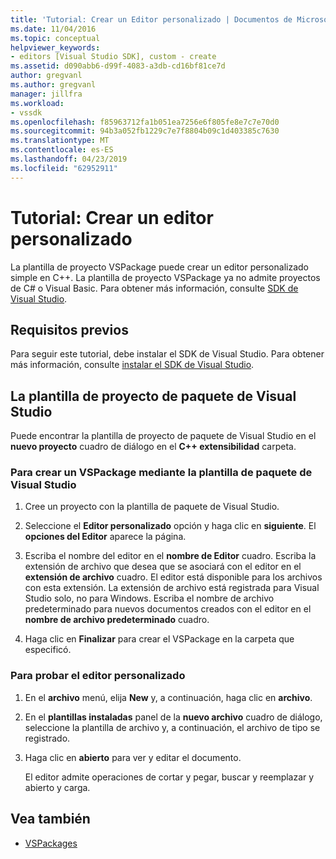 ```yaml
---
title: 'Tutorial: Crear un Editor personalizado | Documentos de Microsoft'
ms.date: 11/04/2016
ms.topic: conceptual
helpviewer_keywords:
- editors [Visual Studio SDK], custom - create
ms.assetid: d090abb6-d99f-4083-a3db-cd16bf81ce7d
author: gregvanl
ms.author: gregvanl
manager: jillfra
ms.workload:
- vssdk
ms.openlocfilehash: f85963712fa1b051ea7256e6f805fe8e7c7e70d0
ms.sourcegitcommit: 94b3a052fb1229c7e7f8804b09c1d403385c7630
ms.translationtype: MT
ms.contentlocale: es-ES
ms.lasthandoff: 04/23/2019
ms.locfileid: "62952911"
---
```

# <a name="walkthrough-create-a-custom-editor"></a>Tutorial: Crear un editor personalizado
La plantilla de proyecto VSPackage puede crear un editor personalizado simple en C++. La plantilla de proyecto VSPackage ya no admite proyectos de C# o Visual Basic. Para obtener más información, consulte [SDK de Visual Studio](../extensibility/visual-studio-sdk.md).

## <a name="prerequisites"></a>Requisitos previos
 Para seguir este tutorial, debe instalar el SDK de Visual Studio. Para obtener más información, consulte [instalar el SDK de Visual Studio](../extensibility/installing-the-visual-studio-sdk.md).

## <a name="the-visual-studio-package-project-template"></a>La plantilla de proyecto de paquete de Visual Studio
 Puede encontrar la plantilla de proyecto de paquete de Visual Studio en el **nuevo proyecto** cuadro de diálogo en el **C++ extensibilidad** carpeta.

### <a name="to-create-a-vspackage-using-the-visual-studio-package-template"></a>Para crear un VSPackage mediante la plantilla de paquete de Visual Studio

1. Cree un proyecto con la plantilla de paquete de Visual Studio.

2. Seleccione el **Editor personalizado** opción y haga clic en **siguiente**. El **opciones del Editor** aparece la página.

3. Escriba el nombre del editor en el **nombre de Editor** cuadro. Escriba la extensión de archivo que desea que se asociará con el editor en el **extensión de archivo** cuadro. El editor está disponible para los archivos con esta extensión. La extensión de archivo está registrada para Visual Studio solo, no para Windows. Escriba el nombre de archivo predeterminado para nuevos documentos creados con el editor en el **nombre de archivo predeterminado** cuadro.

4. Haga clic en **Finalizar** para crear el VSPackage en la carpeta que especificó.

### <a name="to-test-your-custom-editor"></a>Para probar el editor personalizado

1. En el **archivo** menú, elija **New** y, a continuación, haga clic en **archivo**.

2. En el **plantillas instaladas** panel de la **nuevo archivo** cuadro de diálogo, seleccione la plantilla de archivo y, a continuación, el archivo de tipo se registrado.

3. Haga clic en **abierto** para ver y editar el documento.

     El editor admite operaciones de cortar y pegar, buscar y reemplazar y abierto y carga.

## <a name="see-also"></a>Vea también
- [VSPackages](../extensibility/internals/vspackages.md)